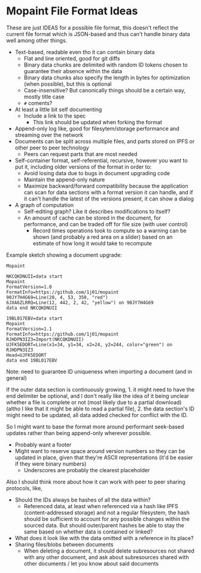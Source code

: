 # Mopaint File Format Ideas

These are just IDEAS for a possible file format, this doesn't reflect the current file format which is JSON-based and thus can't handle binary data well among other things.

- Text-based, readable even tho it can contain binary data
	- Flat and line oriented, good for git diffs
	- Binary data chunks are delimited with random ID tokens chosen to guarantee their absence within the data
	- Binary data chunks also specify the length in bytes for optimization (when possible), but this is optional
	- Case-insensitive? But canonically things should be a certain way, mostly title case
	- `#` coments?
- At least a little bit self documenting
	- Include a link to the spec
		- This link should be updated when forking the format
- Append-only log like, good for filesytem/storage performance and streaming over the network
- Documents can be split across multiple files, and parts stored on IPFS or other peer to peer technology
	- Peers can request parts that are most needed
- Self-container format, self-referential, recursive, however you want to put it, including older versions of the format in order to:
	- Avoid losing data due to bugs in document upgrading code
	- Maintain the append-only nature
	- Maximize backward/forward compatibility because the application can scan for data sections with a format version it can handle, and if it can't handle the latest of the versions present, it can show a dialog
- A graph of computation
	- Self-editing graph? Like it describes modifications to itself?
	- An amount of cache can be stored in the document, for performance, and can be traded off for file size (with user control)
		- Record times operations took to compute so a warning can be shown (and probably a red area on a slider) based on an estimate of how long it would take to recompute

Example sketch showing a document upgrade:
```
Mopaint

NKCQKDNUII=data start
Mopaint
FormatVersion=1.0
FormatInfo=https://github.com/1j01/mopaint
90JY7H4G69=Line(20, 4, 53, 350, "red")
6JXA6ZLRRQ=Line(12, 442, 2, 42, "yellow") on 90JY7H4G69
data end NKCQKDNUII

19BL017EBV=data start
Mopaint
FormatVersion=1.1
FormatInfo=https://github.com/1j01/mopaint
RJHDPN3IZ3=Import(NKCQKDNUII)
UJFK5EDORT=Line(x1=34, y1=34, x2=24, y2=244, color="green") on RJHDPN3IZ3
Head=UJFK5EDORT
data end 19BL017EBV
```

Note: need to guarantee ID uniqueness when importing a document (and in general)

If the outer data section is continuously growing, 1. it might need to have the end delimiter be optional, and I don't really like the idea of it being unclear whether a file is complete or not (most likely due to a partial download) (altho I like that it might be able to read a partial file), 2. the data section's ID might need to be updated, all data added checked for conflict with the ID.

So I might want to base the format more around performant seek-based updates rather than being append-only wherever possible.
- Probably want a footer
- Might want to reserve space around version numbers so they can be updated in place, given that they're ASCII representations (it'd be easier if they were binary numbers)
	- Underscores are probably the clearest placeholder

Also I should think more about how it can work with peer to peer sharing protocols, like,
- Should the IDs always be hashes of all the data within?
	- Referenced data, at least when referenced via a hash like IPFS (content-addressed storage) and not a regular filesystem, the hash should be sufficient to account for any possible changes within the sourced data. But should outer/parent hashes be able to stay the same based on whether data is contained or linked?
- What does it look like with the data omitted with a reference in its place?
- Sharing files/blobs between documents
	- When deleting a document, it should delete subresources not shared with any other document, and ask about subresources shared with other documents / let you know about said documents
